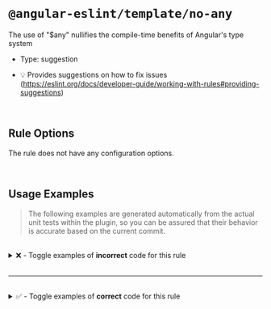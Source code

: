 <!--

  DO NOT EDIT.

  This markdown file was autogenerated using a mixture of the following files as the source of truth for its data:
  - ../../src/rules/no-any.ts
  - ../../tests/rules/no-any/cases.ts

  In order to update this file, it is therefore those files which need to be updated, as well as potentially the generator script:
  - ../../../../tools/scripts/generate-rule-docs.ts

-->

<br>

# `@angular-eslint/template/no-any`

The use of "$any" nullifies the compile-time benefits of Angular's type system

- Type: suggestion

- 💡 Provides suggestions on how to fix issues (https://eslint.org/docs/developer-guide/working-with-rules#providing-suggestions)

<br>

## Rule Options

The rule does not have any configuration options.

<br>

## Usage Examples

> The following examples are generated automatically from the actual unit tests within the plugin, so you can be assured that their behavior is accurate based on the current commit.

<br>

<details>
<summary>❌ - Toggle examples of <strong>incorrect</strong> code for this rule</summary>

<br>

#### Default Config

```json
{
  "rules": {
    "@angular-eslint/template/no-any": [
      "error"
    ]
  }
}
```

<br>

#### ❌ Invalid Code

```html
{{ $any(framework).name }}
   ~~~~~~~~~~~~~~~
```

<br>

---

<br>

#### Default Config

```json
{
  "rules": {
    "@angular-eslint/template/no-any": [
      "error"
    ]
  }
}
```

<br>

#### ❌ Invalid Code

```html
{{ this.$any(framework).name }}
   ~~~~~~~~~~~~~~~~~~~~
```

<br>

---

<br>

#### Default Config

```json
{
  "rules": {
    "@angular-eslint/template/no-any": [
      "error"
    ]
  }
}
```

<br>

#### ❌ Invalid Code

```html
<a [href]="$any(getHref())">Click here</a>
           ~~~~~~~~~~~~~~~
```

<br>

---

<br>

#### Default Config

```json
{
  "rules": {
    "@angular-eslint/template/no-any": [
      "error"
    ]
  }
}
```

<br>

#### ❌ Invalid Code

```html
<div *ngIf="$any(attributeList)['NPSScore']">Content</div>
            ~~~~~~~~~~~~~~~~~~~
```

<br>

---

<br>

#### Default Config

```json
{
  "rules": {
    "@angular-eslint/template/no-any": [
      "error"
    ]
  }
}
```

<br>

#### ❌ Invalid Code

```html
<div>{{ $any(attributeList)['NPSScore'] }}</div>
        ~~~~~~~~~~~~~~~~~~~
```

<br>

---

<br>

#### Default Config

```json
{
  "rules": {
    "@angular-eslint/template/no-any": [
      "error"
    ]
  }
}
```

<br>

#### ❌ Invalid Code

```html
<div>{{ this.$any(attributeList)['NPSScore'] }}</div>
        ~~~~~~~~~~~~~~~~~~~~~~~~
```

<br>

---

<br>

#### Default Config

```json
{
  "rules": {
    "@angular-eslint/template/no-any": [
      "error"
    ]
  }
}
```

<br>

#### ❌ Invalid Code

```html
<div>{{ $any(attributeList)['NPSScore']['another'] }}</div>
        ~~~~~~~~~~~~~~~~~~~
```

<br>

---

<br>

#### Default Config

```json
{
  "rules": {
    "@angular-eslint/template/no-any": [
      "error"
    ]
  }
}
```

<br>

#### ❌ Invalid Code

```html
{{ $any(framework).name }}
   ~~~~~~~~~~~~~~~
<div>
  {{ this.$any(framework).name }}
     ~~~~~~~~~~~~~~~~~~~~
</div>
<a [href]="$any(getHref())">Click here</a>'
           ~~~~~~~~~~~~~~~
```

</details>

<br>

---

<br>

<details>
<summary>✅ - Toggle examples of <strong>correct</strong> code for this rule</summary>

<br>

#### Default Config

```json
{
  "rules": {
    "@angular-eslint/template/no-any": [
      "error"
    ]
  }
}
```

<br>

#### ✅ Valid Code

```html
{{ $any }}
```

<br>

---

<br>

#### Default Config

```json
{
  "rules": {
    "@angular-eslint/template/no-any": [
      "error"
    ]
  }
}
```

<br>

#### ✅ Valid Code

```html
{{ obj.$any() }}
```

<br>

---

<br>

#### Default Config

```json
{
  "rules": {
    "@angular-eslint/template/no-any": [
      "error"
    ]
  }
}
```

<br>

#### ✅ Valid Code

```html
{{ obj?.x?.y!.z!.$any() }}
```

<br>

---

<br>

#### Default Config

```json
{
  "rules": {
    "@angular-eslint/template/no-any": [
      "error"
    ]
  }
}
```

<br>

#### ✅ Valid Code

```html
{{ obj[read][$any] }}
```

<br>

---

<br>

#### Default Config

```json
{
  "rules": {
    "@angular-eslint/template/no-any": [
      "error"
    ]
  }
}
```

<br>

#### ✅ Valid Code

```html
{{ $any['test'] }}
```

<br>

---

<br>

#### Default Config

```json
{
  "rules": {
    "@angular-eslint/template/no-any": [
      "error"
    ]
  }
}
```

<br>

#### ✅ Valid Code

```html
{{ obj['test'].$any }}
```

<br>

---

<br>

#### Default Config

```json
{
  "rules": {
    "@angular-eslint/template/no-any": [
      "error"
    ]
  }
}
```

<br>

#### ✅ Valid Code

```html
{{ obj['test'].$any() }}
```

<br>

---

<br>

#### Default Config

```json
{
  "rules": {
    "@angular-eslint/template/no-any": [
      "error"
    ]
  }
}
```

<br>

#### ✅ Valid Code

```html
{{ obj.$any()['test'] }}
```

<br>

---

<br>

#### Default Config

```json
{
  "rules": {
    "@angular-eslint/template/no-any": [
      "error"
    ]
  }
}
```

<br>

#### ✅ Valid Code

```html
<a [href]="$test()">Click here</a>
```

<br>

---

<br>

#### Default Config

```json
{
  "rules": {
    "@angular-eslint/template/no-any": [
      "error"
    ]
  }
}
```

<br>

#### ✅ Valid Code

```html
<button type="button" (click)="anyClick()">Click here</button>
```

<br>

---

<br>

#### Default Config

```json
{
  "rules": {
    "@angular-eslint/template/no-any": [
      "error"
    ]
  }
}
```

<br>

#### ✅ Valid Code

```html
{{ $any }}
{{ obj?.x?.y!.z!.$any() }}
<a [href]="$test()">Click here</a>
<button type="button" (click)="anyClick()">Click here</button>
```

</details>

<br>
